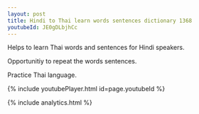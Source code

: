 ```yaml
---
layout: post
title: Hindi to Thai learn words sentences dictionary 1368 
youtubeId: JE0gDLbjhCc
---
```

 
 
Helps to learn Thai words and sentences for Hindi speakers.

Opportunitiy to repeat the words sentences. 

Practice Thai language. 
 
{% include youtubePlayer.html id=page.youtubeId %}
 
 
{% include analytics.html %}